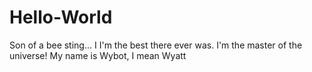 # Hello-World
Son of a bee sting...
I
I'm the best there ever was. I'm the master of the universe! My name is Wybot, I mean Wyatt
